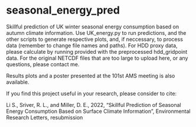 # seasonal_energy_pred
Skillful prediction of UK winter seasonal energy consumption based on autumn climate information. Use UK_energy.py to run predictions, and the other scripts to generate respective plots, and, if neccessary, to process data (remember to change file names and paths). For HDD proxy data, please calculate by running provided with the preprocessed hdd_gridpoint data. For the original NETCDF files that are too large to upload here, or any questions, please contact me. 

Results plots and a poster presented at the 101st AMS meeting is also available.

If you find this project useful in your research, please consider to cite:

Li S., Sriver, R. L., and Miller, D. E., 2022, “Skillful Prediction of Seasonal Energy Consumption Based on Surface Climate Information”, Environmental Research Letters, resubmission
